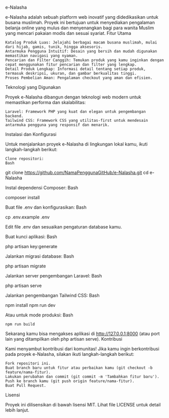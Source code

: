 e-Nalasha

e-Nalasha adalah sebuah platform web inovatif yang didedikasikan untuk busana muslimah. Proyek ini bertujuan untuk menyediakan pengalaman belanja online yang mulus dan menyenangkan bagi para wanita Muslim yang mencari pakaian modis dan sesuai syariat.
Fitur Utama

    Katalog Produk Luas: Jelajahi berbagai macam busana muslimah, mulai dari hijab, gamis, tunik, hingga aksesoris.
    Antarmuka Pengguna Intuitif: Desain yang bersih dan mudah digunakan memastikan navigasi yang nyaman.
    Pencarian dan Filter Canggih: Temukan produk yang kamu inginkan dengan cepat menggunakan fitur pencarian dan filter yang lengkap.
    Detail Produk Lengkap: Informasi detail tentang setiap produk, termasuk deskripsi, ukuran, dan gambar berkualitas tinggi.
    Proses Pembelian Aman: Pengalaman checkout yang aman dan efisien.

Teknologi yang Digunakan

Proyek e-Nalasha dibangun dengan teknologi web modern untuk memastikan performa dan skalabilitas:

    Laravel: Framework PHP yang kuat dan elegan untuk pengembangan backend.
    Tailwind CSS: Framework CSS yang utilitas-first untuk mendesain antarmuka pengguna yang responsif dan menarik.

Instalasi dan Konfigurasi

Untuk menjalankan proyek e-Nalasha di lingkungan lokal kamu, ikuti langkah-langkah berikut:

    Clone repositori:
    Bash

git clone https://github.com/NamaPenggunaGitHub/e-Nalasha.git
cd e-Nalasha

Instal dependensi Composer:
Bash

composer install

Buat file .env dan konfigurasikan:
Bash

cp .env.example .env

Edit file .env dan sesuaikan pengaturan database kamu.

Buat kunci aplikasi:
Bash

php artisan key:generate

Jalankan migrasi database:
Bash

php artisan migrate

Jalankan server pengembangan Laravel:
Bash

php artisan serve

Jalankan pengembangan Tailwind CSS:
Bash

npm install
npm run dev

Atau untuk mode produksi:
Bash

    npm run build

Sekarang kamu bisa mengakses aplikasi di http://127.0.0.1:8000 (atau port lain yang ditampilkan oleh php artisan serve).
Kontribusi

Kami menyambut kontribusi dari komunitas! Jika kamu ingin berkontribusi pada proyek e-Nalasha, silakan ikuti langkah-langkah berikut:

    Fork repositori ini.
    Buat branch baru untuk fitur atau perbaikan kamu (git checkout -b feature/nama-fitur).
    Lakukan perubahan dan commit (git commit -m 'Tambahkan fitur baru').
    Push ke branch kamu (git push origin feature/nama-fitur).
    Buat Pull Request.

Lisensi

Proyek ini dilisensikan di bawah lisensi MIT. Lihat file LICENSE untuk detail lebih lanjut.
